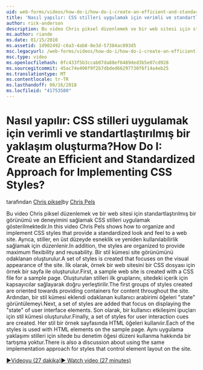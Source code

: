 ```yaml
---
uid: web-forms/videos/how-do-i/how-do-i-create-an-efficient-and-standardized-approach-for-implementing-css-styles
title: 'Nasıl yapılır: CSS stilleri uygulamak için verimli ve standartlaştırılmış bir yaklaşım oluşturma? | Microsoft Docs'
author: rick-anderson
description: Bu video Chris piksel düzenlemek ve bir web sitesi için standartlaştırılmış bir görünümü ve deneyimini sağlamak CSS stilleri uygulamak gösterilmektedir. Ayrıca, stillerdir...
ms.author: riande
ms.date: 01/15/2010
ms.assetid: 1d902492-c6a3-4ab8-8e3d-57384ac893d5
msc.legacyurl: /web-forms/videos/how-do-i/how-do-i-create-an-efficient-and-standardized-approach-for-implementing-css-styles
msc.type: video
ms.openlocfilehash: 0fc433f5b3ccab07da88ef6489ded3b5e07cd928
ms.sourcegitcommit: 45ac74e400f9f2b7dbded66297730f6f14a4eb25
ms.translationtype: MT
ms.contentlocale: tr-TR
ms.lasthandoff: 08/16/2018
ms.locfileid: "41753580"
---
```

<a name="how-do-i-create-an-efficient-and-standardized-approach-for-implementing-css-styles"></a><span data-ttu-id="b8cae-105">Nasıl yapılır: CSS stilleri uygulamak için verimli ve standartlaştırılmış bir yaklaşım oluşturma?</span><span class="sxs-lookup"><span data-stu-id="b8cae-105">How Do I: Create an Efficient and Standardized Approach for Implementing CSS Styles?</span></span>
====================
<span data-ttu-id="b8cae-106">tarafından [Chris piksel](https://twitter.com/chrispels)</span><span class="sxs-lookup"><span data-stu-id="b8cae-106">by [Chris Pels](https://twitter.com/chrispels)</span></span>

<span data-ttu-id="b8cae-107">Bu video Chris piksel düzenlemek ve bir web sitesi için standartlaştırılmış bir görünümü ve deneyimini sağlamak CSS stilleri uygulamak gösterilmektedir.</span><span class="sxs-lookup"><span data-stu-id="b8cae-107">In this video Chris Pels shows how to organize and implement CSS styles that provide a standardized look and feel to a web site.</span></span> <span data-ttu-id="b8cae-108">Ayrıca, stiller, en üst düzeyde esneklik ve yeniden kullanılabilirlik sağlamak için düzenlenir.</span><span class="sxs-lookup"><span data-stu-id="b8cae-108">In addition, the styles are organized to provide maximum flexibility and reusability.</span></span> <span data-ttu-id="b8cae-109">Bir stil kümesi site görünümünü odaklanan oluşturulur.</span><span class="sxs-lookup"><span data-stu-id="b8cae-109">A set of styles is created that focuses on the visual appearance of the site.</span></span> <span data-ttu-id="b8cae-110">İlk olarak, örnek bir web sitesini bir CSS dosyası için örnek bir sayfa ile oluşturulur.</span><span class="sxs-lookup"><span data-stu-id="b8cae-110">First, a sample web site is created with a CSS file for a sample page.</span></span> <span data-ttu-id="b8cae-111">Oluşturulan stilleri ilk gruplarını, sitedeki içerik için kapsayıcılar sağlayarak doğru yerleştirilir.</span><span class="sxs-lookup"><span data-stu-id="b8cae-111">The first groups of styles created are oriented towards providing containers for content throughout the site.</span></span> <span data-ttu-id="b8cae-112">Ardından, bir stil kümesi eklendi odaklanan kullanıcı arabirimi öğeleri "state" görüntülemeyi.</span><span class="sxs-lookup"><span data-stu-id="b8cae-112">Next, a set of styles are added that focus on displaying the "state" of user interface elements.</span></span> <span data-ttu-id="b8cae-113">Son olarak, bir kullanıcı etkileşimi ipuçları için stil kümesi oluşturulur.</span><span class="sxs-lookup"><span data-stu-id="b8cae-113">Finally, a set of styles for user interaction cues are created.</span></span> <span data-ttu-id="b8cae-114">Her stil bir örnek sayfasında HTML öğeleri kullanılır.</span><span class="sxs-lookup"><span data-stu-id="b8cae-114">Each of the styles is used with HTML elements on the sample page.</span></span> <span data-ttu-id="b8cae-115">Aynı uygulama yaklaşımı stilleri için sitede bu denetim öğesi düzeni kullanma hakkında bir tartışma yoktur.</span><span class="sxs-lookup"><span data-stu-id="b8cae-115">There is also a discussion about using the same implementation approach for styles that control element layout on the site.</span></span>

[<span data-ttu-id="b8cae-116">&#9654;Videoyu (27 dakika)</span><span class="sxs-lookup"><span data-stu-id="b8cae-116">&#9654; Watch video (27 minutes)</span></span>](https://channel9.msdn.com/Blogs/ASP-NET-Site-Videos/how-do-i-create-an-efficient-and-standardized-approach-for-implementing-css-styles)
